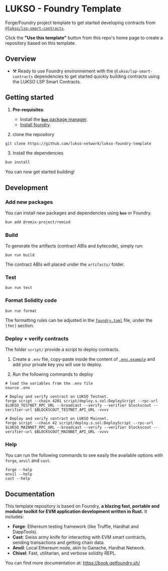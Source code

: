 # LUKSO - Foundry Template

Forge/Foundry project template to get started developing contracts from [`@lukso/lsp-smart-contracts`](https://github.com/lukso-network/lsp-smart-contracts).

Click the **"Use this template"** button from this repo's home page to create a repository based on this template.

## Overview

- ⚒️ Ready to use Foundry environnement with the `@lukso/lsp-smart-contracts` dependencies to get started quickly building contracts using the LUKSO LSP Smart Contracts.

## Getting started

1. **Pre-requisites**:
   - Install the [**`bun`** package manager](https://bun.sh/package-manager).
   - [Install foundry](https://book.getfoundry.sh/getting-started/installation.html).

2. clone the repository

```bash
git clone https://github.com/lukso-network/lukso-foundry-template
```

3. Install the dependencies

```bash
bun install
```

You can now get started building!

## Development

### Add new packages

You can install new packages and dependencies using **`bun`** or Foundry.

```bash
bun add @remix-project/remixd
```

### Build

To generate the artifacts (contract ABIs and bytecode), simply run:

```shell
bun run build
```

The contract ABIs will placed under the `artifacts/` folder.

### Test

```shell
bun run test
```

### Format Solidity code

```shell
bun run format
```

The formatting rules can be adjusted in the [`foundry.toml`](./foundry.toml) file, under the `[fmt]` section.

<!-- ### Gas Snapshots

```shell
forge snapshot
``` -->

<!-- ### Anvil

```shell
$ anvil
```
-->

### Deploy + verify contracts

The folder `script/` provide a script to deploy contracts. 

1. Create a `.env` file, copy-paste inside the content of [`.env.example`](./.env.example)  and add your private key you will use to deploy.

2. Run the following commands to deploy

```shell
# load the variables from the .env file
source .env

# Deploy and verify contract on LUKSO Testnet.
forge script --chain 4201 script/deploy.s.sol:DeployScript --rpc-url $LUKSO_TESTNET_RPC_URL --broadcast --verify --verifier blockscout --verifier-url $BLOCKSCOUT_TESTNET_API_URL -vvvv

# Deploy and verify contract on LUKSO Mainnet.
forge script --chain 42 script/deploy.s.sol:DeployScript --rpc-url $LUKSO_MAINNET_RPC_URL --broadcast --verify --verifier blockscout --verifier-url $BLOCKSCOUT_MAINNET_API_URL -vvvv
```

<!-- ### Cast

```shell
$ cast <subcommand>
``` 
-->

### Help

You can run the following commands to see easily the available options with `forge`, `anvil` and `cast`.

```shell
forge --help
anvil --help
cast --help
```


## Documentation

This template repository is based on Foundry, **a blazing fast, portable and modular toolkit for EVM application development written in Rust.** It includes:

-   **Forge**: Ethereum testing framework (like Truffle, Hardhat and DappTools).
-   **Cast**: Swiss army knife for interacting with EVM smart contracts, sending transactions and getting chain data.
-   **Anvil**: Local Ethereum node, akin to Ganache, Hardhat Network.
-   **Chisel**: Fast, utilitarian, and verbose solidity REPL.

You can find more documentation at: https://book.getfoundry.sh/
